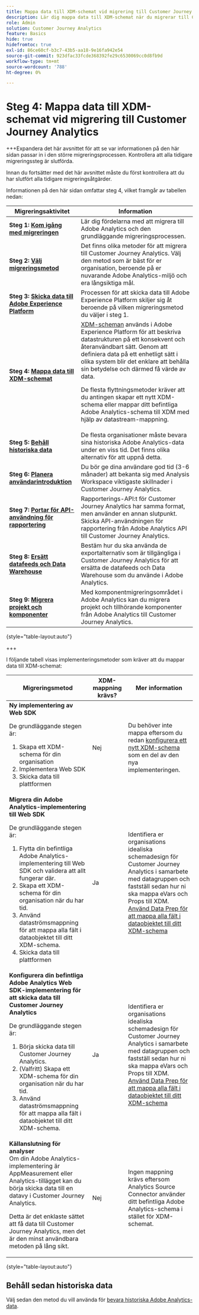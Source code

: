 ```yaml
---
title: Mappa data till XDM-schemat vid migrering till Customer Journey Analytics
description: Lär dig mappa data till XDM-schemat när du migrerar till Customer Journey Analytics
role: Admin
solution: Customer Journey Analytics
feature: Basics
hide: true
hidefromtoc: true
exl-id: 86ce60cf-b3c7-43b5-aa18-9e16fa942e54
source-git-commit: 923dfac33fcde368392fe29c6530069cc0d8fb9d
workflow-type: tm+mt
source-wordcount: '788'
ht-degree: 0%

---
```


# Steg 4: Mappa data till XDM-schemat vid migrering till Customer Journey Analytics

+++Expandera det här avsnittet för att se var informationen på den här sidan passar in i den större migreringsprocessen. Kontrollera att alla tidigare migreringssteg är slutförda.

Innan du fortsätter med det här avsnittet måste du först kontrollera att du har slutfört alla tidigare migreringsåtgärder.

Informationen på den här sidan omfattar steg 4, vilket framgår av tabellen nedan:

| Migreringsaktivitet | Information |
|---------|----------|
| **Steg 1: [Kom igång med migreringen](/help/getting-started/cja-migration/cja-migration-getstarted.md)** | Lär dig fördelarna med att migrera till Adobe Analytics och den grundläggande migreringsprocessen. |
| **Steg 2: [Välj migreringsmetod](/help/getting-started/cja-migration/cja-migration-method.md)** | Det finns olika metoder för att migrera till Customer Journey Analytics. Välj den metod som är bäst för er organisation, beroende på er nuvarande Adobe Analytics-miljö och era långsiktiga mål. |
| **Steg 3: [Skicka data till Adobe Experience Platform](/help/getting-started/cja-migration/cja-migration-send-to-platform.md)** | Processen för att skicka data till Adobe Experience Platform skiljer sig åt beroende på vilken migreringsmetod du väljer i steg 1. |
| <span class="preview">**Steg 4: [Mappa data till XDM-schemat](/help/getting-started/cja-migration/cja-migration-xdm.md)**</span> | <span class="preview">[XDM-scheman](https://experienceleague.adobe.com/en/docs/experience-platform/xdm/home#xdm-schemas) används i Adobe Experience Platform för att beskriva datastrukturen på ett konsekvent och återanvändbart sätt. Genom att definiera data på ett enhetligt sätt i olika system blir det enklare att behålla sin betydelse och därmed få värde av data.<p>De flesta flyttningsmetoder kräver att du antingen skapar ett nytt XDM-schema eller mappar ditt befintliga Adobe Analytics-schema till XDM med hjälp av datastream-mappning.</p></span> |
| **Steg 5: [Behåll historiska data](/help/getting-started/cja-migration/cja-migration-historical-data.md)** | De flesta organisationer måste bevara sina historiska Adobe Analytics-data under en viss tid. Det finns olika alternativ för att uppnå detta. |
| **Steg 6: [Planera användarintroduktion](/help/getting-started/cja-migration/cja-migration-onboarding.md)** | Du bör ge dina användare god tid (3-6 månader) att bekanta sig med Analysis Workspace viktigaste skillnader i Customer Journey Analytics. |
| **Steg 7: [Portar för API-användning för rapportering](/help/getting-started/cja-migration/cja-migration-api.md)** | Rapporterings-API:t för Customer Journey Analytics har samma format, men använder en annan slutpunkt. Skicka API-användningen för rapportering från Adobe Analytics API till Customer Journey Analytics. |
| **Steg 8: [Ersätt datafeeds och Data Warehouse](/help/getting-started/cja-migration/cja-migration-export-options.md)** | Bestäm hur du ska använda de exportalternativ som är tillgängliga i Customer Journey Analytics för att ersätta de datafeeds och Data Warehouse som du använde i Adobe Analytics. |
| **Steg 9: [Migrera projekt och komponenter](/help/getting-started/cja-migration/cja-migration-projects.md)** | Med komponentmigreringsområdet i Adobe Analytics kan du migrera projekt och tillhörande komponenter från Adobe Analytics till Customer Journey Analytics. |

{style="table-layout:auto"}

+++

I följande tabell visas implementeringsmetoder som kräver att du mappar data till XDM-schemat:


| Migreringsmetod | XDM-mappning krävs? | Mer information |
|---------|----------|---------|
| **Ny implementering av Web SDK**<p>De grundläggande stegen är:</p><ol><li>Skapa ett XDM-schema för din organisation</li><li>Implementera Web SDK</li><li>Skicka data till plattformen</li></ol> | Nej | Du behöver inte mappa eftersom du redan [konfigurera ett nytt XDM-schema](https://experienceleague.adobe.com/en/docs/analytics-platform/using/cja-data-ingestion/ingest-use-guides/edge-network/aepwebsdk#set-up-a-schema) som en del av den nya implementeringen. |
| **Migrera din Adobe Analytics-implementering till Web SDK**<p>De grundläggande stegen är:</p><ol><li>Flytta din befintliga Adobe Analytics-implementering till Web SDK och validera att allt fungerar där.</li><li>Skapa ett XDM-schema för din organisation när du har tid.</li><li>Använd dataströmsmappning för att mappa alla fält i dataobjektet till ditt XDM-schema.</li><li>Skicka data till plattformen</li></ol> | Ja | Identifiera er organisations idealiska schemadesign för Customer Journey Analytics i samarbete med datagruppen och fastställ sedan hur ni ska mappa eVars och Props till XDM.</br>[Använd Data Prep för att mappa alla fält i dataobjektet till ditt XDM-schema](https://experienceleague.adobe.com/en/docs/experience-platform/data-prep/home) |
| **Konfigurera din befintliga Adobe Analytics Web SDK-implementering för att skicka data till Customer Journey Analytics**<p>De grundläggande stegen är:</p><ol><li>Börja skicka data till Customer Journey Analytics.<!-- What's involved here? Just point it at CJA? --></li><li>(Valfritt) Skapa ett XDM-schema för din organisation när du har tid.</li><li>Använd dataströmsmappning för att mappa alla fält i dataobjektet till ditt XDM-schema.</li></ol> | Ja | Identifiera er organisations idealiska schemadesign för Customer Journey Analytics i samarbete med datagruppen och fastställ sedan hur ni ska mappa eVars och Props till XDM.</br>[Använd Data Prep för att mappa alla fält i dataobjektet till ditt XDM-schema](https://experienceleague.adobe.com/en/docs/experience-platform/data-prep/home) |
| **Källanslutning för analyser**</br> Om din Adobe Analytics-implementering är AppMeasurement eller Analytics-tillägget kan du börja skicka data till en datavy i Customer Journey Analytics.<p>Detta är det enklaste sättet att få data till Customer Journey Analytics, men det är den minst användbara metoden på lång sikt.</p> | Nej | Ingen mappning krävs eftersom Analytics Source Connector använder ditt befintliga Adobe Analytics-schema i stället för XDM-schemat. |

{style="table-layout:auto"}

<!-- Does it benefit the customer to do this all at the same time if they're using multiple AEP apps? If so, have multiple sections like this. Or can they do CJA first and AJO later?

### Plan data mapping for Customer Journey Analytics


### Plan data mapping for Customer Journey analytics and other Adobe Experience platform applications

-->

## Behåll sedan historiska data

Välj sedan den metod du vill använda för [bevara historiska Adobe Analytics-data](/help/getting-started/cja-migration/cja-migration-historical-data.md).
